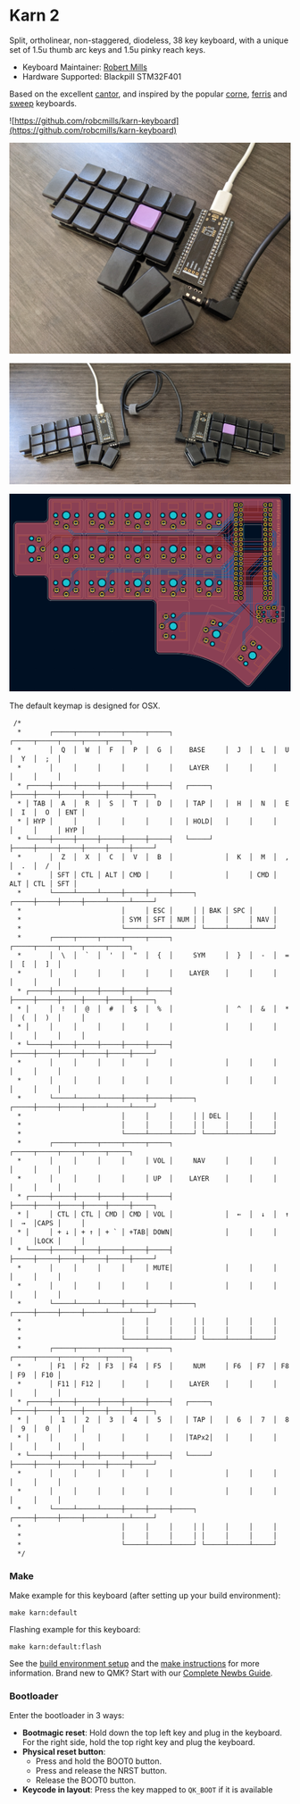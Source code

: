 # Karn 2

Split, ortholinear, non-staggered, diodeless, 38 key keyboard, with a unique set of 1.5u thumb arc keys and 1.5u pinky reach keys. 

* Keyboard Maintainer: [Robert Mills](https://github.com/robcmills)
* Hardware Supported: Blackpill STM32F401

Based on the excellent [cantor](https://github.com/diepala/cantor), and inspired by the popular [corne](https://github.com/foostan/crkbd), [ferris](https://github.com/pierrechevalier83/ferris) and [sweep](https://github.com/davidphilipbarr/Sweep) keyboards.

![https://github.com/robcmills/karn-keyboard](https://github.com/robcmills/karn-keyboard)

![karn-2-left](https://github.com/robcmills/karn-keyboard/blob/main/images/karn-2-left.jpg)

![karn-2-full](https://github.com/robcmills/karn-keyboard/blob/main/images/karn-2-full.jpg)

![karn-2-pcb](https://github.com/robcmills/karn-keyboard/blob/main/images/karn-2-pcb.png)

The default keymap is designed for OSX.

```
 /* 
  *       ┌─────┬─────┬─────┬─────┬─────┐             ┌─────┬─────┬─────┬─────┬─────┐
  *       │  Q  │  W  │  F  │  P  │  G  │    BASE     │  J  │  L  │  U  │  Y  │  ;  │
  *       │     │     │     │     │     │    LAYER    │     │     │     │     │     │
  * ┌─────┼─────┼─────┼─────┼─────┼─────┤   ┌─────┐   ├─────┼─────┼─────┼─────┼─────┼─────┐
  * │ TAB │  A  │  R  │  S  │  T  │  D  │   │ TAP │   │  H  │  N  │  E  │  I  │  O  │ ENT │
  * │ HYP │     │     │     │     │     │   │ HOLD│   │     │     │     │     │     │ HYP │
  * └─────┼─────┼─────┼─────┼─────┼─────┤   └─────┘   ├─────┼─────┼─────┼─────┼─────┼─────┘
  *       │  Z  │  X  │  C  │  V  │  B  │             │  K  │  M  │  ,  │  .  │  /  │
  *       │ SFT │ CTL │ ALT │ CMD │     │             │     │ CMD │ ALT │ CTL │ SFT │
  *       └─────┴─────┴─────┼─────┼─────┼─────┐ ┌─────┼─────┼─────┼─────┴─────┴─────┘
  *                         │     │ ESC │     │ │ BAK │ SPC │     │
  *                         │ SYM │ SFT │ NUM │ │     │     │ NAV │
  *                         └─────┴─────┴─────┘ └─────┴─────┴─────┘
  *       ┌─────┬─────┬─────┬─────┬─────┐             ┌─────┬─────┬─────┬─────┬─────┐
  *       │  \  │  `  │  '  │  "  │  {  │     SYM     │  }  │  -  │  =  │  [  │  ]  │
  *       │     │     │     │     │     │    LAYER    │     │     │     │     │     │
  * ┌─────┼─────┼─────┼─────┼─────┼─────┤             ├─────┼─────┼─────┼─────┼─────┼─────┐
  * │     │  !  │  @  │  #  │  $  │  %  │             │  ^  │  &  │  *  │  (  │  )  │     │
  * │     │     │     │     │     │     │             │     │     │     │     │     │     │
  * └─────┼─────┼─────┼─────┼─────┼─────┤             ├─────┼─────┼─────┼─────┼─────┼─────┘
  *       │     │     │     │     │     │             │     │     │     │     │     │
  *       │     │     │     │     │     │             │     │     │     │     │     │
  *       └─────┴─────┴─────┼─────┼─────┼─────┐ ┌─────┼─────┼─────┼─────┴─────┴─────┘
  *                         │     │     │     │ │ DEL │     │     │
  *                         │     │     │     │ │     │     │     │
  *                         └─────┴─────┴─────┘ └─────┴─────┴─────┘
  *       ┌─────┬─────┬─────┬─────┬─────┐             ┌─────┬─────┬─────┬─────┬─────┐
  *       │     │     │     │     │ VOL │     NAV     │     │     │     │     │     │
  *       │     │     │     │     │ UP  │    LAYER    │     │     │     │     │     │
  * ┌─────┼─────┼─────┼─────┼─────┼─────┤             ├─────┼─────┼─────┼─────┼─────┼─────┐
  * │     │ CTL │ CTL │ CMD │ CMD │ VOL │             │  ←  │  ↓  │  ↑  │  →  │CAPS │     │
  * │     │ + ↓ │ + ↑ │ + ` │ +TAB│ DOWN│             │     │     │     │     │LOCK │     │
  * └─────┼─────┼─────┼─────┼─────┼─────┤             ├─────┼─────┼─────┼─────┼─────┼─────┘
  *       │     │     │     │     │ MUTE│             │     │     │     │     │     │
  *       │     │     │     │     │     │             │     │     │     │     │     │
  *       └─────┴─────┴─────┼─────┼─────┼─────┐ ┌─────┼─────┼─────┼─────┴─────┴─────┘
  *                         │     │     │     │ │     │     │     │
  *                         │     │     │     │ │     │     │     │
  *                         └─────┴─────┴─────┘ └─────┴─────┴─────┘
  *       ┌─────┬─────┬─────┬─────┬─────┐             ┌─────┬─────┬─────┬─────┬─────┐
  *       │ F1  │ F2  │ F3  │ F4  │ F5  │     NUM     │ F6  │ F7  │ F8  │ F9  │ F10 │
  *       │ F11 │ F12 │     │     │     │    LAYER    │     │     │     │     │     │
  * ┌─────┼─────┼─────┼─────┼─────┼─────┤   ┌─────┐   ├─────┼─────┼─────┼─────┼─────┼─────┐
  * │     │  1  │  2  │  3  │  4  │  5  │   │ TAP │   │  6  │  7  │  8  │  9  │  0  │     │
  * │     │     │     │     │     │     │   │TAPx2│   │     │     │     │     │     │     │
  * └─────┼─────┼─────┼─────┼─────┼─────┤   └─────┘   ├─────┼─────┼─────┼─────┼─────┼─────┘
  *       │     │     │     │     │     │             │     │     │     │     │     │
  *       │     │     │     │     │     │             │     │     │     │     │     │
  *       └─────┴─────┴─────┼─────┼─────┼─────┐ ┌─────┼─────┼─────┼─────┴─────┴─────┘
  *                         │     │     │     │ │     │     │     │
  *                         │     │     │     │ │     │     │     │
  *                         └─────┴─────┴─────┘ └─────┴─────┴─────┘
  */
```

### Make

Make example for this keyboard (after setting up your build environment):

    make karn:default

Flashing example for this keyboard:

    make karn:default:flash

See the [build environment setup](https://docs.qmk.fm/#/getting_started_build_tools) and the [make instructions](https://docs.qmk.fm/#/getting_started_make_guide) for more information. Brand new to QMK? Start with our [Complete Newbs Guide](https://docs.qmk.fm/#/newbs).

### Bootloader

Enter the bootloader in 3 ways:

* **Bootmagic reset**: Hold down the top left key and plug in the keyboard. For the right side, hold the top right key and plug the keyboard.
* **Physical reset button**: 
  * Press and hold the BOOT0 button.
  * Press and release the NRST button.
  * Release the BOOT0 button.
* **Keycode in layout**: Press the key mapped to `QK_BOOT` if it is available

